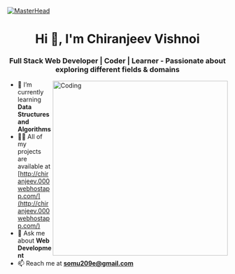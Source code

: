 [![MasterHead](https://richestsoft.com/blog/wp-content/uploads/2019/04/web-development-banner.jpg)](http://chiranjeev.000webhostapp.com/)

<h1 align="center">Hi 👋, I'm Chiranjeev Vishnoi</h1>
<h3 align="center">Full Stack Web Developer | Coder | Learner - Passionate about exploring different fields & domains</h3>

<img align="right" alt="Coding" width="400" src="https://cdn.dribbble.com/users/2069402/screenshots/5574718/media/a26e46eb4800c8991e14a6f6e32dba1e.gif">

- 🌱 I’m currently learning **Data Structures and Algorithms**
- 👨‍💻 All of my projects are available at [http://chiranjeev.000webhostapp.com/](http://chiranjeev.000webhostapp.com/)
- 💬 Ask me about **Web Development**
- 📫 Reach me at **somu209e@gmail.com**

<p align="left">
<a href="https://linkedin.com/in/chiranjeev-vishnoi-345b481b0" target="blank"><img align="center" src="https://raw.githubusercontent.com/rahuldkjain/github-profile-readme-generator/master/src/images/icons/Social/linked-in-alt.svg" alt="chiranjeev-vishnoi-345b481b0" height="30" width="
